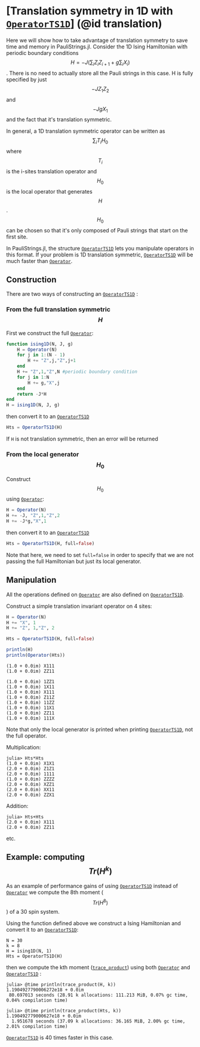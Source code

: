 # [Translation symmetry in 1D with [`OperatorTS1D`](@ref)] (@id translation)

Here we will show how to take advantage of translation symmetry to save time and memory in PauliStrings.jl.
Consider the 1D Ising Hamiltonian with periodic boundary conditions
$$H=-J(\sum_{i}Z_i Z_{i+1} +g \sum_i X_i)$$.
There is no need to actually store all the Pauli strings in this case. H is fully specified by just $$-JZ_1Z_2$$ and $$-Jg X_1$$ and the fact that it's translation symmetric.

In general, a 1D translation symmetric operator can be written as $$\sum_i T_i H_0$$ where $$T_i$$ is the i-sites translation operator and $$H_0$$ is the local operator that generates $$H$$. $$H_0$$ can be chosen so that it's only composed of Pauli strings that start on the first site.

In PauliStrings.jl, the structure [`OperatorTS1D`](@ref) lets you manipulate operators in this format. If your problem is 1D translation symmetric, [`OperatorTS1D`](@ref) will be much faster than [`Operator`](@ref).

## Construction

There are two ways of constructing an [`OperatorTS1D`](@ref) :
### From the full translation symmetric $$H$$
First we construct the full [`Operator`](@ref):
```julia
function ising1D(N, J, g)
    H = Operator(N)
    for j in 1:(N - 1)
        H += "Z",j,"Z",j+1
    end
    H += "Z",1,"Z",N #periodic boundary condition
    for j in 1:N
        H += g,"X",j
    end
    return -J*H
end
H = ising1D(N, J, g)
```
then convert it to an [`OperatorTS1D`](@ref)
```julia
Hts = OperatorTS1D(H)
```
If `H` is not translation symmetric, then an error will be returned
### From the local generator $$H_0$$
Construct $$H_0$$ using [`Operator`](@ref):
```julia
H = Operator(N)
H += -J, "Z",1,"Z",2
H += -J*g,"X",1
```
then convert it to an [`OperatorTS1D`](@ref)
```julia
Hts = OperatorTS1D(H, full=false)
```
Note that here, we need to set `full=false` in order to specify that we are not passing the full Hamiltonian but just its local generator.

## Manipulation
All the operations defined on [`Operator`](@ref) are also defined on [`OperatorTS1D`](@ref).

Construct a simple translation invariant operator on 4 sites:
```julia
H = Operator(N)
H += "X", 1
H += "Z", 1,"Z", 2

Hts = OperatorTS1D(H, full=false)

println(H)
println(Operator(Hts))
```
```
(1.0 + 0.0im) X111
(1.0 + 0.0im) ZZ11

(1.0 + 0.0im) 1ZZ1
(1.0 + 0.0im) 1X11
(1.0 + 0.0im) X111
(1.0 + 0.0im) Z11Z
(1.0 + 0.0im) 11ZZ
(1.0 + 0.0im) 11X1
(1.0 + 0.0im) ZZ11
(1.0 + 0.0im) 111X
```
Note that only the local generator is printed when printing [`OperatorTS1D`](@ref), not the full operator.

Multiplication:
```
julia> Hts*Hts
(1.0 + 0.0im) X1X1
(2.0 + 0.0im) Z1Z1
(2.0 + 0.0im) 1111
(1.0 + 0.0im) ZZZZ
(2.0 + 0.0im) XZZ1
(2.0 + 0.0im) XX11
(2.0 + 0.0im) ZZX1
```

Addition:
```
julia> Hts+Hts
(2.0 + 0.0im) X111
(2.0 + 0.0im) ZZ11
```

etc.

## Example: computing $$Tr(H^k)$$
As an example of performance gains of using [`OperatorTS1D`](@ref) instead of [`Operator`](@ref) we compute the 8th moment ($$Tr(H^8)$$) of a 30 spin system.

Using the function defined above we construct a Ising Hamiltonian and convert it to an [`OperatorTS1D`](@ref):
```
N = 30
k = 8
H = ising1D(N, 1)
Hts = OperatorTS1D(H)
```
then we compute the kth moment ([`trace_product`](@ref)) using both [`Operator`](@ref) and [`OperatorTS1D`](@ref) :
```
julia> @time println(trace_product(H, k))
1.1904927790006272e18 + 0.0im
 80.697013 seconds (28.91 k allocations: 111.213 MiB, 0.07% gc time, 0.04% compilation time)

julia> @time println(trace_product(Hts, k))
1.190492779000627e18 + 0.0im
  1.951678 seconds (37.09 k allocations: 36.165 MiB, 2.00% gc time, 2.01% compilation time)
```
[`OperatorTS1D`](@ref) is 40 times faster in this case.
